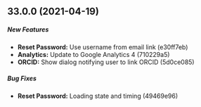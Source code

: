 ## 33.0.0 (2021-04-19)

##### New Features

* **Reset Password:**  Use username from email link (e30ff7eb)
* **Analytics:**  Update to Google Analytics 4 (710229a5)
* **ORCID:**  Show dialog notifying user to link ORCID (5d0ce085)

##### Bug Fixes

* **Reset Password:**  Loading state and timing (49469e96)

